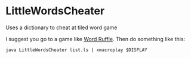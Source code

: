 LittleWordsCheater
==================

Uses a dictionary to cheat at tiled word game

I suggest you go to a game like [Word Ruffle](http://www.wordgames.com/word-ruffle.html).
Then do something like this:

``
java LittleWordsCheater list.ls | xmacroplay $DISPLAY
``
